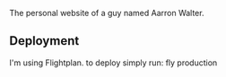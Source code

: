 The personal website of a guy named Aarron Walter. 


## Deployment
I'm using Flightplan. to deploy simply run:
fly production